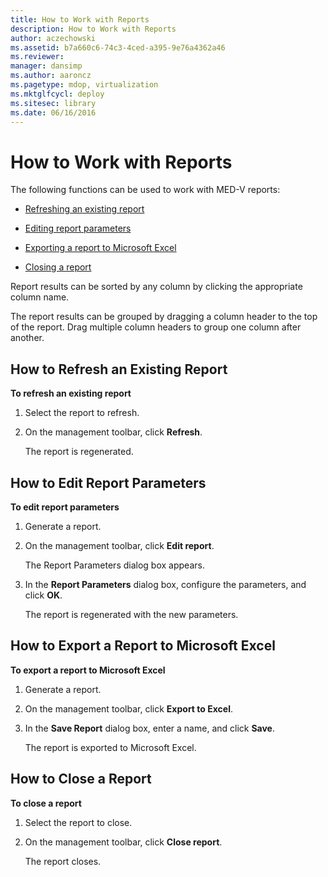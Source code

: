 ```yaml
---
title: How to Work with Reports
description: How to Work with Reports
author: aczechowski
ms.assetid: b7a660c6-74c3-4ced-a395-9e76a4362a46
ms.reviewer: 
manager: dansimp
ms.author: aaroncz
ms.pagetype: mdop, virtualization
ms.mktglfcycl: deploy
ms.sitesec: library
ms.date: 06/16/2016
---
```



# How to Work with Reports


The following functions can be used to work with MED-V reports:

-   [Refreshing an existing report](#bkmk-howtorefreshanexistingreport)

-   [Editing report parameters](#bkmk-howtoeditreportparameters)

-   [Exporting a report to Microsoft Excel](#bkmk-howtoexportareporttoexcel)

-   [Closing a report](#bkmk-howtocoseareport)

Report results can be sorted by any column by clicking the appropriate column name.

The report results can be grouped by dragging a column header to the top of the report. Drag multiple column headers to group one column after another.

## <a href="" id="bkmk-howtorefreshanexistingreport"></a>How to Refresh an Existing Report


**To refresh an existing report**

1.  Select the report to refresh.

2.  On the management toolbar, click **Refresh**.

    The report is regenerated.

## <a href="" id="bkmk-howtoeditreportparameters"></a>How to Edit Report Parameters


**To edit report parameters**

1.  Generate a report.

2.  On the management toolbar, click **Edit report**.

    The Report Parameters dialog box appears.

3.  In the **Report Parameters** dialog box, configure the parameters, and click **OK**.

    The report is regenerated with the new parameters.

## <a href="" id="bkmk-howtoexportareporttoexcel"></a>How to Export a Report to Microsoft Excel


**To export a report to Microsoft Excel**

1.  Generate a report.

2.  On the management toolbar, click **Export to Excel**.

3.  In the **Save Report** dialog box, enter a name, and click **Save**.

    The report is exported to Microsoft Excel.

## <a href="" id="bkmk-howtocoseareport"></a>How to Close a Report


**To close a report**

1.  Select the report to close.

2.  On the management toolbar, click **Close report**.

    The report closes.

 

 






